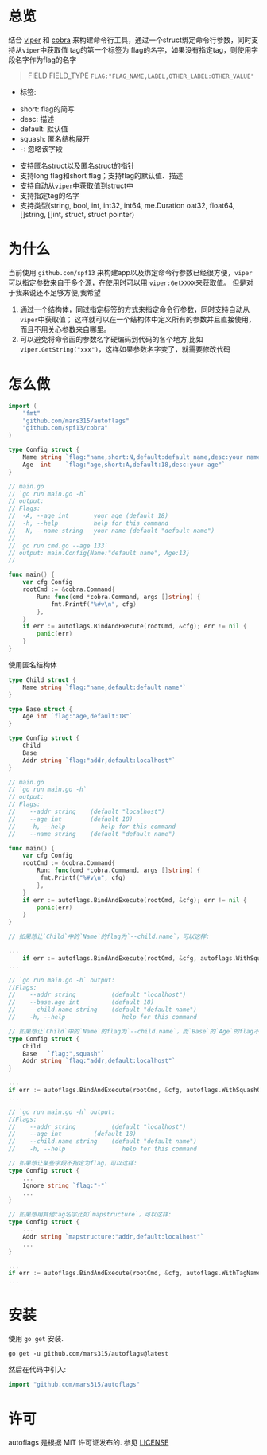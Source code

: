 # 总览

结合 [viper](https://github.com/spf13/viper) 和 [cobra](https://github.com/spf13/cobra) 来构建命令行工具，通过一个struct绑定命令行参数，同时支持从`viper`中获取值
tag的第一个标签为 flag的名字，如果没有指定tag，则使用字段名字作为flag的名字

> FIELD  FIELD_TYPE `FLAG:"FLAG_NAME,LABEL,OTHER_LABEL:OTHER_VALUE"`
* 标签:
 - short: flag的简写
 - desc: 描述
 - default: 默认值
 - squash: 匿名结构展开
 - `-`: 忽略该字段

* 支持匿名struct以及匿名struct的指针
* 支持long flag和short flag；支持flag的默认值、描述
* 支持自动从`viper`中获取值到struct中
* 支持指定tag的名字
* 支持类型(string, bool, int, int32, int64, me.Duration oat32, float64, []string, []int, struct, struct pointer)


# 为什么
当前使用 `github.com/spf13` 来构建app以及绑定命令行参数已经很方便，`viper`可以指定参数来自于多个源，在使用时可以用 `viper:GetXXXX`来获取值。
但是对于我来说还不足够方便,我希望
1. 通过一个结构体，同过指定标签的方式来指定命令行参数，同时支持自动从`viper`中获取值；
这样就可以在一个结构体中定义所有的参数并且直接使用，而且不用关心参数来自哪里。
2. 可以避免将命令函的参数名字硬编码到代码的各个地方,比如 `viper.GetString("xxx")`，这样如果参数名字变了，就需要修改代码

# 怎么做

```go
import (
    "fmt"
    "github.com/mars315/autoflags"
    "github.com/spf13/cobra"
)

type Config struct {
    Name string `flag:"name,short:N,default:default name,desc:your name"`
    Age  int    `flag:"age,short:A,default:18,desc:your age"`
}

// main.go
// `go run main.go -h`
// output:
// Flags:
//	-A, --age int       your age (default 18)
//	-h, --help          help for this command
//	-N, --name string   your name (default "default name")
//
// `go run cmd.go --age 133`
// output: main.Config{Name:"default name", Age:13}
//

func main() {
    var cfg Config
    rootCmd := &cobra.Command{
        Run: func(cmd *cobra.Command, args []string) {
            fmt.Printf("%#v\n", cfg)
        },
    }
    if err := autoflags.BindAndExecute(rootCmd, &cfg); err != nil {
		panic(err)
    }
}

```

使用匿名结构体
```go
type Child struct {
    Name string `flag:"name,default:default name"`
}

type Base struct {
    Age int `flag:"age,default:18"`
}

type Config struct {
    Child
	Base
    Addr string `flag:"addr,default:localhost"`
}

// main.go
// `go run main.go -h`
// output:
// Flags:
//    --addr string    (default "localhost")
//    --age int        (default 18)
//    -h, --help          help for this command
//    --name string    (default "default name")

func main() {
    var cfg Config
    rootCmd := &cobra.Command{
        Run: func(cmd *cobra.Command, args []string) {
         fmt.Printf("%#v\n", cfg)
        },
    }
    if err := autoflags.BindAndExecute(rootCmd, &cfg); err != nil {
        panic(err)
    }
}

// 如果想让`Child`中的`Name`的flag为`--child.name`，可以这样:

...
    if err := autoflags.BindAndExecute(rootCmd, &cfg, autoflags.WithSquashOption(false)) {
...

// `go run main.go -h` output:
//Flags:
//    --addr string          (default "localhost")
//    --base.age int         (default 18)
//    --child.name string    (default "default name")
//    -h, --help                help for this command

// 如果想让`Child`中的`Name`的flag为`--child.name`，而`Base`的`Age`的flag不是`--base.age`，可以这样:
type Config struct {
    Child
    Base   `flag:",squash"` 
    Addr string `flag:"addr,default:localhost"`
}

...
if err := autoflags.BindAndExecute(rootCmd, &cfg, autoflags.WithSquashOption(false)) {
...

// `go run main.go -h` output:
//Flags:
//    --addr string          (default "localhost")
//    --age int         (default 18)
//    --child.name string    (default "default name")
//    -h, --help                help for this command

// 如果想让某些字段不指定为flag，可以这样:
type Config struct {
	...
    Ignore string `flag:"-"`
	...
}

// 如果想用其他tag名字比如`mapstructure`，可以这样:
type Config struct {
    ...
	Addr string `mapstructure:"addr,default:localhost"`
    ...
}

...
if err := autoflags.BindAndExecute(rootCmd, &cfg, autoflags.WithTagNameOption("mapstructure")) {
...

```


# 安装
使用 `go get` 安装.

```
go get -u github.com/mars315/autoflags@latest
```

然后在代码中引入:

```go
import "github.com/mars315/autoflags"
```
# 许可

autoflags 是根据 MIT 许可证发布的. 参见 [LICENSE](LICENSE)
